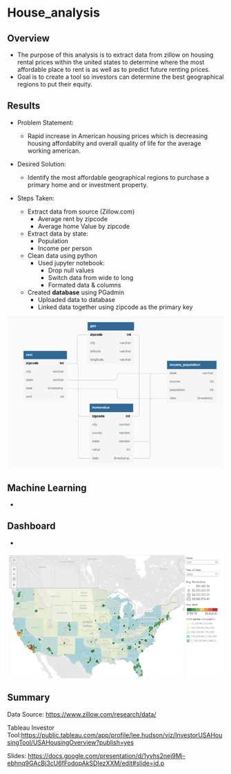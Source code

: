 # House_analysis


## Overview
* The purpose of this analysis is to extract data from zillow on housing rental prices within the united states to determine where the most affordable place to rent is as well as to predict future renting prices.
* Goal is to create a tool so investors can determine the best geographical regions to put their equity.
## Results

* Problem Statement:
    * Rapid increase in American housing prices which is decreasing housing affordablity and overall quality of life for the average working american. 
* Desired Solution:
    * Identify the most affordable geographical regions to purchase a primary home and or investment property.
    
* Steps Taken: 
    * Extract data from source (Zillow.com)
        * Average rent by zipcode
        * Average home Value by zipcode
    * Extract data by state:
        * Population
        * Income per person
    * Clean data using python
        * Used jupyter notebook:
           * Drop null values
           * Switch data from wide to long
           * Formated data & columns
    * Created **database** using PGadmin
       * Uploaded data to database
       * Linked data together using zipcode as the primary key

![goals](https://github.com/Leehudson514/House_analysis/blob/main/Resources/photos/database.png)

## Machine Learning  
* 

## Dashboard
* 

![goals](https://github.com/Leehudson514/House_analysis/blob/main/Resources/photos/map.png)

## Summary

Data Source: https://www.zillow.com/research/data/

Tableau Investor Tool:https://public.tableau.com/app/profile/lee.hudson/viz/InvestorUSAHousingTool/USAHousingOverview?publish=yes

Slides: https://docs.google.com/presentation/d/1yvhs2nej9Mj-ebhnq9GAcBj3cU6fFodopAkSDIezXXM/edit#slide=id.p


